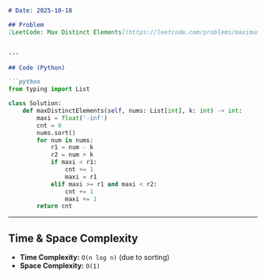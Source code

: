 ````markdown
# Date: 2025-10-18

## Problem
[LeetCode: Max Distinct Elements](https://leetcode.com/problems/maximum-number-of-distinct-elements-after-operations/description/?envType=daily-question&envId=2025-10-18)


---

## Code (Python)

```python
from typing import List

class Solution:
    def maxDistinctElements(self, nums: List[int], k: int) -> int:
        maxi = float('-inf')
        cnt = 0
        nums.sort()
        for num in nums:
            r1 = num - k
            r2 = num + k
            if maxi < r1:
                cnt += 1
                maxi = r1
            elif maxi >= r1 and maxi < r2:
                cnt += 1
                maxi += 1
        return cnt
````

---

## Time & Space Complexity

* **Time Complexity:** `O(n log n)` (due to sorting)
* **Space Complexity:** `O(1)`
